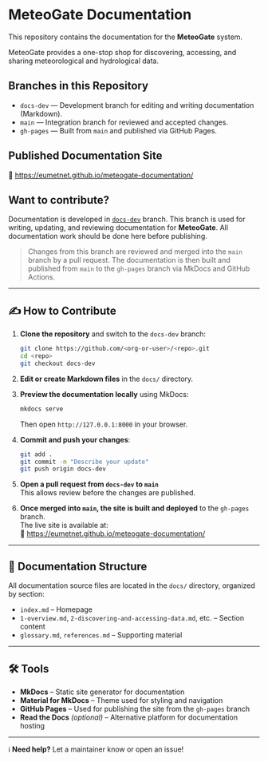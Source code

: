 # MeteoGate Documentation

This repository contains the documentation for the **MeteoGate** system.

MeteoGate provides a one-stop shop for discovering, accessing, and sharing meteorological and hydrological data.

## Branches in this Repository

- `docs-dev` — Development branch for editing and writing documentation (Markdown).
- `main` — Integration branch for reviewed and accepted changes.
- `gh-pages` — Built from `main` and published via GitHub Pages.

## Published Documentation Site

🔗 https://eumetnet.github.io/meteogate-documentation/

## Want to contribute?

Documentation is developed in [`docs-dev`](https://github.com/eumetnet/meteogate-documentation/tree/docs-dev) branch. This branch is used for writing, updating, and reviewing documentation for **MeteoGate**. All documentation work should be done here before publishing.

> Changes from this branch are reviewed and merged into the `main` branch by a pull request. The documentation is then built and published from `main` to the `gh-pages` branch via MkDocs and GitHub Actions.

---

## ✍️ How to Contribute

1. **Clone the repository** and switch to the `docs-dev` branch:
   ```bash
   git clone https://github.com/<org-or-user>/<repo>.git
   cd <repo>
   git checkout docs-dev
   ```

2. **Edit or create Markdown files** in the `docs/` directory.

3. **Preview the documentation locally** using MkDocs:
   ```bash
   mkdocs serve
   ```
   Then open `http://127.0.0.1:8000` in your browser.

4. **Commit and push your changes**:
   ```bash
   git add .
   git commit -m "Describe your update"
   git push origin docs-dev
   ```

5. **Open a pull request from `docs-dev` to `main`**  
   This allows review before the changes are published.

6. **Once merged into `main`, the site is built and deployed** to the `gh-pages` branch.  
   The live site is available at:  
   🔗 https://eumetnet.github.io/meteogate-documentation/
---

## 📁 Documentation Structure

All documentation source files are located in the `docs/` directory, organized by section:

- `index.md` – Homepage
- `1-overview.md`, `2-discovering-and-accessing-data.md`, etc. – Section content
- `glossary.md`, `references.md` – Supporting material

---

## 🛠️ Tools

- **MkDocs** – Static site generator for documentation
- **Material for MkDocs** – Theme used for styling and navigation
- **GitHub Pages** – Used for publishing the site from the `gh-pages` branch
- **Read the Docs** *(optional)* – Alternative platform for documentation hosting

---

ℹ️ **Need help?** Let a maintainer know or open an issue!
